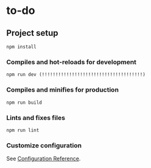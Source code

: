 # to-do

## Project setup
```
npm install
```

### Compiles and hot-reloads for development
```
npm run dev (!!!!!!!!!!!!!!!!!!!!!!!!!!!!!!!!!!!!!)
```

### Compiles and minifies for production
```
npm run build
```

### Lints and fixes files
```
npm run lint
```

### Customize configuration
See [Configuration Reference](https://cli.vuejs.org/config/).
